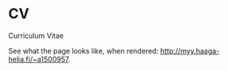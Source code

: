# CV
Curriculum Vitae

See what the page looks like, when rendered: http://myy.haaga-helia.fi/~a1500957.

